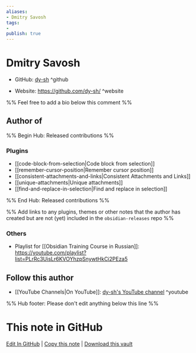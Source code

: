```yaml
---
aliases:
- Dmitry Savosh
tags:
- 
publish: true
---
```


# Dmitry Savosh

- GitHub: [dy-sh](https://github.com/dy-sh/) ^github
<!-- - Discord: `@` ^discord-->
- Website: <https://github.com/dy-sh/> ^website
<!-- - [[Publish sites|Publish site]]: <https://> ^publish-->

%% Feel free to add a bio below this comment %%


## Author of

%% Begin Hub: Released contributions %%
### Plugins
- [[code-block-from-selection|Code block from selection]]
- [[remember-cursor-position|Remember cursor position]]
- [[consistent-attachments-and-links|Consistent Attachments and Links]]
- [[unique-attachments|Unique attachments]]
- [[find-and-replace-in-selection|Find and replace in selection]]

%% End Hub: Released contributions %%

%% Add links to any plugins, themes or other notes that the author has created but are not (yet) included in the `obsidian-releases` repo %%

<!--
### Unlisted plugins
-->


### Others

- Playlist for [[Obsidian Training Course in Russian]]: https://youtube.com/playlist?list=PLrRc3UisLr6KVOYhzpSnywtHkCi2PEza5


<!--
## Sponsor this author
-->

<!-- - [[GitHub sponsors]]: [Sponsor @dy-sh on GitHub Sponsors](https://github.com/sponsors/dy-sh) ^github-sponsor-->
<!-- - [[Buy me a coffee]]: <https://> ^buy-me-a-coffee-->
<!-- - [[PayPal]]: <https://> ^paypal-->
<!-- - [[Patreon]]: <https://> ^patreon-->

## Follow this author

- [[YouTube Channels|On YouTube]]: [dy-sh's YouTube channel](https://www.youtube.com/c/dysh1) ^youtube
<!-- - Twitter: <https://> ^twitter-->
<!-- - ... -->

%% Hub footer: Please don't edit anything below this line %%

# This note in GitHub

<span class="git-footer">[Edit In GitHub](https://github.dev/obsidian-community/obsidian-hub/blob/main/01%20-%20Community/People/dy-sh.md "git-hub-edit-note") | [Copy this note](https://raw.githubusercontent.com/obsidian-community/obsidian-hub/main/01%20-%20Community/People/dy-sh.md "git-hub-copy-note") | [Download this vault](https://github.com/obsidian-community/obsidian-hub/archive/refs/heads/main.zip "git-hub-download-vault") </span>
